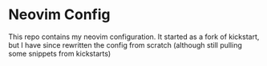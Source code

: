 # Neovim Config

This repo contains my neovim configuration. It started as a fork of kickstart, but I have since rewritten the config from scratch (although still pulling some snippets from kickstarts)
